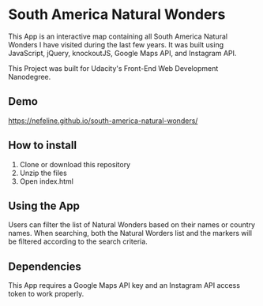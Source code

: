 # South America Natural Wonders

This App is an interactive map containing all South America Natural Wonders I have visited during the last few years. It was built using JavaScript, jQuery, knockoutJS, Google Maps API, and Instagram API.

This Project was built for Udacity's Front-End Web Development Nanodegree. 

## Demo

https://nefeline.github.io/south-america-natural-wonders/

## How to install

1. Clone or download this repository
2. Unzip the files
3. Open index.html

## Using the App

Users can filter the list of Natural Wonders based on their names or country names. When searching, both the Natural Worders list and the markers will be filtered according to the search criteria.

## Dependencies

This App requires a Google Maps API key and an Instagram API access token to work properly.